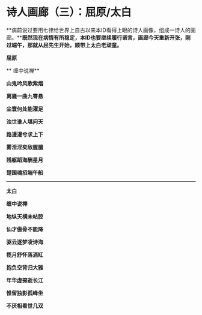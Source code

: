 诗人画廊（三）：屈原/太白
====



**病前说过要用七律给世界上自古以来本ID看得上眼的诗人画像，组成一诗人的画廊。****既然现在病情有所稳定，本ID也要继续履行诺言，画廊今天重新开张，刚过端午，那就从屈先生开始，顺带上太白老顽童。**

**屈原**

** 缠中说禅**

**山鬼吟风歌紫烟**

**离骚一曲九霄悬**

**尘寰何处能濯足**

**浊世谁人堪问天**

**路漫漫兮求上下**

**雾淫淫矣敌腥膻**

**残躯蹈海酬星月**

**楚国魂招端午船**

** **

**太白**

**缠中说禅**

**地纵天横未帖腔**

**仙才傲骨不能降**

**驱云逐梦凌诗海**

**揽月舒怀落酒缸**

**抱负空背归大雅**

**年华虚掷逝长江**

**惟留独影孤峰坐**

**不厌相看世几双**
